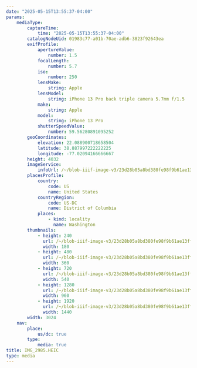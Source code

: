 ```yaml
---
date: "2025-05-15T13:55:37-04:00"
params:
    mediaType:
        captureTime:
            time: "2025-05-15T13:55:37-04:00"
        catalogNodeUid: 01983c77-a01b-70ae-adb6-3823f92643ea
        exifProfile:
            apertureValue:
                number: 1.5
            focalLength:
                number: 5.7
            iso:
                number: 250
            lensMake:
                string: Apple
            lensModel:
                string: iPhone 13 Pro back triple camera 5.7mm f/1.5
            make:
                string: Apple
            model:
                string: iPhone 13 Pro
            shutterSpeedValue:
                number: 59.56280891095252
        geoCoordinates:
            elevation: 22.088900718658504
            latitude: 38.887997222222225
            longitude: -77.02094166666667
        height: 4032
        imageService:
            infoUrl: /~/blob-iiif-image-v3/23d28b05a8bd380fe98f9b61ae13ff5ceedabf4fae8ef1e20127698896ebf1e7/info.json
        placesProfile:
            country:
                code: US
                name: United States
            countryRegion:
                code: US-DC
                name: District of Columbia
            places:
                - kind: locality
                  name: Washington
        thumbnails:
            - height: 240
              url: /~/blob-iiif-image-v3/23d28b05a8bd380fe98f9b61ae13ff5ceedabf4fae8ef1e20127698896ebf1e7/full/180%2C240/0/default.jpg
              width: 180
            - height: 480
              url: /~/blob-iiif-image-v3/23d28b05a8bd380fe98f9b61ae13ff5ceedabf4fae8ef1e20127698896ebf1e7/full/360%2C480/0/default.jpg
              width: 360
            - height: 720
              url: /~/blob-iiif-image-v3/23d28b05a8bd380fe98f9b61ae13ff5ceedabf4fae8ef1e20127698896ebf1e7/full/540%2C720/0/default.jpg
              width: 540
            - height: 1280
              url: /~/blob-iiif-image-v3/23d28b05a8bd380fe98f9b61ae13ff5ceedabf4fae8ef1e20127698896ebf1e7/full/960%2C1280/0/default.jpg
              width: 960
            - height: 1920
              url: /~/blob-iiif-image-v3/23d28b05a8bd380fe98f9b61ae13ff5ceedabf4fae8ef1e20127698896ebf1e7/full/1440%2C1920/0/default.jpg
              width: 1440
        width: 3024
    nav:
        place:
            us/dc: true
        type:
            media: true
title: IMG_2985.HEIC
type: media
---
```

